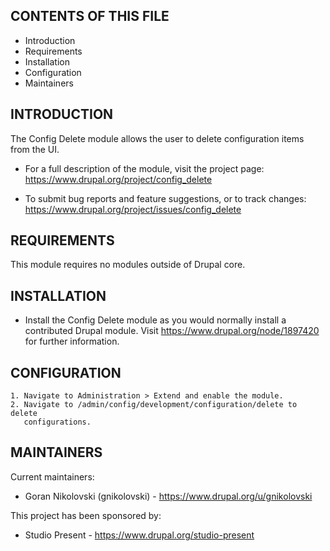 CONTENTS OF THIS FILE
---------------------

 * Introduction
 * Requirements
 * Installation
 * Configuration
 * Maintainers


INTRODUCTION
------------

The Config Delete module allows the user to delete configuration items from the
UI.

 * For a full description of the module, visit the project page:
   https://www.drupal.org/project/config_delete

 * To submit bug reports and feature suggestions, or to track changes:
   https://www.drupal.org/project/issues/config_delete


REQUIREMENTS
------------

This module requires no modules outside of Drupal core.


INSTALLATION
------------

 * Install the Config Delete module as you would normally install a contributed
   Drupal module. Visit https://www.drupal.org/node/1897420 for further
   information.


CONFIGURATION
-------------

    1. Navigate to Administration > Extend and enable the module.
    2. Navigate to /admin/config/development/configuration/delete to delete
       configurations.


MAINTAINERS
-----------

Current maintainers:
 * Goran Nikolovski (gnikolovski) - https://www.drupal.org/u/gnikolovski

This project has been sponsored by:
 * Studio Present - https://www.drupal.org/studio-present

